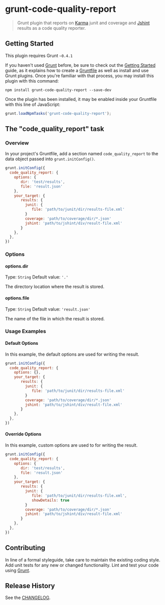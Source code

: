 # grunt-code-quality-report

> Grunt plugin that reports on [Karma](https://github.com/karma-runner/karma) junit and coverage and [Jshint](http://www.jshint.com/) results as a code quality reporter.

## Getting Started
This plugin requires Grunt `~0.4.1`

If you haven't used [Grunt](http://gruntjs.com/) before, be sure to check out the [Getting Started](http://gruntjs.com/getting-started) guide, as it explains how to create a [Gruntfile](http://gruntjs.com/sample-gruntfile) as well as install and use Grunt plugins. Once you're familiar with that process, you may install this plugin with this command:

```shell
npm install grunt-code-quality-report --save-dev
```

Once the plugin has been installed, it may be enabled inside your Gruntfile with this line of JavaScript:

```js
grunt.loadNpmTasks('grunt-code-quality-report');
```

## The "code_quality_report" task

### Overview
In your project's Gruntfile, add a section named `code_quality_report` to the data object passed into `grunt.initConfig()`.

```js
grunt.initConfig({
  code_quality_report: {
    options: {
       dir: 'test/results',
       file: 'result.json'
    },
    your_target: {
       results: {
         junit: {
            file: 'path/to/junit/dir/results-file.xml'
         }
         coverage: 'path/to/coverage/dir/*.json'
         jshint: 'path/to/jshint/div/result-file.xml'
       }
    },
  },
})
```

### Options

#### options.dir
Type: `String`
Default value: `'.'`

The directory location where the result is stored.

#### options.file
Type: `String`
Default value: `'result.json'`

The name of the file in which the result is stored.

### Usage Examples

#### Default Options
In this example, the default options are used for writing the result.

```js
grunt.initConfig({
  code_quality_report: {
    options: {},
    your_target: {
       results: {
         junit: {
            file: 'path/to/junit/dir/results-file.xml'
         }
         coverage: 'path/to/coverage/dir/*.json'
         jshint: 'path/to/jshint/div/result-file.xml'
       }
    },
  },
})
```

#### Override Options
In this example, custom options are used to for writing the result.

```js
grunt.initConfig({
  code_quality_report: {
    options: {
       dir: 'test/results',
       file: 'result.json'
    },
    your_target: {
       results: {
         junit: {
            file: 'path/to/junit/dir/results-file.xml',
            showDetails: true
         }
         coverage: 'path/to/coverage/dir/*.json'
         jshint: 'path/to/jshint/div/result-file.xml'
       }
    },
  },
})
```

## Contributing
In line of a formal styleguide, take care to maintain the existing coding style. Add unit tests for any new or changed functionality. Lint and test your code using [Grunt](http://gruntjs.com/).

## Release History
See the [CHANGELOG](CHANGELOG).

